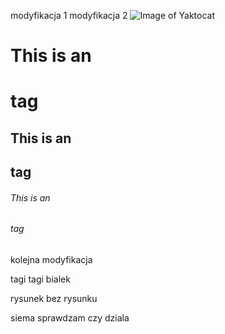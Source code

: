 

modyfikacja 1
modyfikacja 2
![Image of Yaktocat](https://octodex.github.com/images/yaktocat.png)

# This is an <h1> tag
## This is an <h2> tag
###### This is an <h6> tag


kolejna modyfikacja


tagi tagi bialek




rysunek bez rysunku


siema sprawdzam czy dziala
